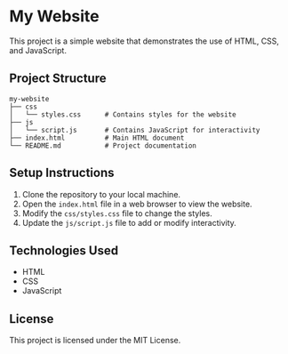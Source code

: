 # My Website

This project is a simple website that demonstrates the use of HTML, CSS, and JavaScript.

## Project Structure

```
my-website
├── css
│   └── styles.css      # Contains styles for the website
├── js
│   └── script.js       # Contains JavaScript for interactivity
├── index.html          # Main HTML document
└── README.md           # Project documentation
```

## Setup Instructions

1. Clone the repository to your local machine.
2. Open the `index.html` file in a web browser to view the website.
3. Modify the `css/styles.css` file to change the styles.
4. Update the `js/script.js` file to add or modify interactivity.

## Technologies Used

- HTML
- CSS
- JavaScript

## License

This project is licensed under the MIT License.